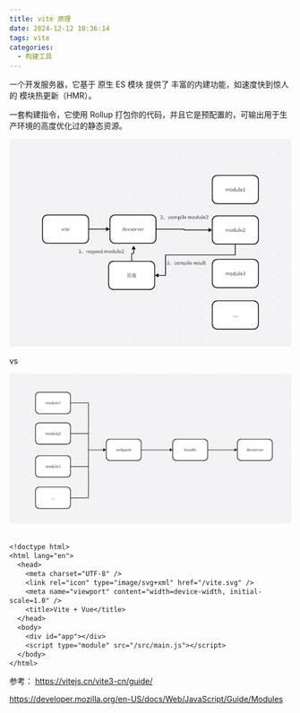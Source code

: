 ```yaml
---
title: vite 原理
date: 2024-12-12 10:36:14
tags: vite
categories:
  - 构建工具
---
```


一个开发服务器，它基于 原生 ES 模块 提供了 丰富的内建功能，如速度快到惊人的 模块热更新（HMR）。

一套构建指令，它使用 Rollup 打包你的代码，并且它是预配置的，可输出用于生产环境的高度优化过的静态资源。



![](../images/vite.png)

vs

![](../images/webpack.png)


```

<!doctype html>
<html lang="en">
  <head>
    <meta charset="UTF-8" />
    <link rel="icon" type="image/svg+xml" href="/vite.svg" />
    <meta name="viewport" content="width=device-width, initial-scale=1.0" />
    <title>Vite + Vue</title>
  </head>
  <body>
    <div id="app"></div>
    <script type="module" src="/src/main.js"></script>
  </body>
</html>

```



参考：
https://vitejs.cn/vite3-cn/guide/

https://developer.mozilla.org/en-US/docs/Web/JavaScript/Guide/Modules